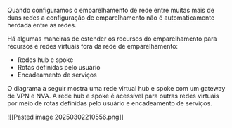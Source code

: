 Quando configuramos o emparelhamento de rede entre muitas mais de duas redes a configuração de emparelhamento não é automaticamente herdada entre as redes.

Há algumas maneiras de estender os recursos do emparelhamento para recursos e redes virtuais fora da rede de emparelhamento:

- Redes hub e spoke
- Rotas definidas pelo usuário
- Encadeamento de serviços

O diagrama a seguir mostra uma rede virtual hub e spoke com um gateway de VPN e NVA. A rede hub e spoke é acessível para outras redes virtuais por meio de rotas definidas pelo usuário e encadeamento de serviços.

![[Pasted image 20250302210556.png]]
